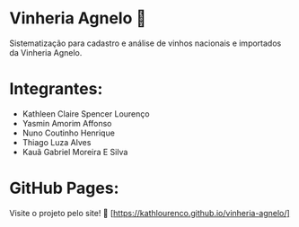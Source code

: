 # Vinheria Agnelo 🍷 
Sistematização para cadastro e análise de vinhos nacionais e importados da Vinheria Agnelo.

# Integrantes:
 * Kathleen Claire Spencer Lourenço  
 * Yasmin Amorim Affonso  
 * Nuno Coutinho Henrique  
 * Thiago Luza Alves  
 * Kauã Gabriel Moreira E Silva  

# GitHub Pages:
Visite o projeto pelo site! 
🔗 [https://kathlourenco.github.io/vinheria-agnelo/] 


